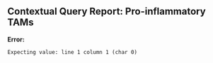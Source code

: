 ## Contextual Query Report: Pro-inflammatory TAMs

**Error:**
```
Expecting value: line 1 column 1 (char 0)
```